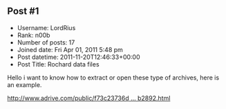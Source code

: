 ## Post #1
- Username: LordRius
- Rank: n00b
- Number of posts: 17
- Joined date: Fri Apr 01, 2011 5:48 pm
- Post datetime: 2011-11-20T12:46:33+00:00
- Post Title: Rochard data files

Hello i want to know how to extract or open these type of archives, here is an example.

[http://www.adrive.com/public/f73c23736d ... b2892.html](http://www.adrive.com/public/f73c23736d11d50d7c487a30c871a57a04569216df47accab569c8ee6b8b2892.html)
